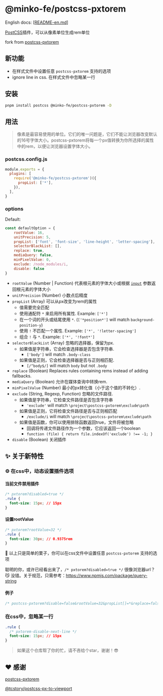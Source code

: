 # @minko-fe/postcss-pxtorem

English docs: [[README-en.md](./READEME-en.md)]

[PostCSS](https://github.com/ai/postcss)插件，可以从像素单位生成rem单位

fork from [postcss-pxtorem](https://github.com/cuth/postcss-pxtorem)

## 新功能

- 在样式文件中设置任意 `postcss-pxtorem` 支持的选项
- ignore line in css. 在样式文件中忽略某一行

## 安装

```bash
pnpm install postcss @minko-fe/postcss-pxtorem -D
```

## 用法

> 像素是最容易使用的单位。它们的唯一问题是，它们不能让浏览器改变默认的16号字体大小。postcss-pxtorem将每一个px值转换为你所选择的属性中的rem，以便让浏览器设置字体大小。


### postcss.config.js

```js
module.exports = {
  plugins: [
    require('@minko-fe/postcss-pxtorem')({
      propList: ['*'],
    }),
  ],
}
```

### options

Default:
```js
const defaultOption = {
    rootValue: 16,
    unitPrecision: 5,
    propList: ['font', 'font-size', 'line-height', 'letter-spacing'],
    selectorBlackList: [],
    replace: true,
    mediaQuery: false,
    minPixelValue: 0,
    exclude: /node_modules/i,
    disable: false
}
```

- `rootValue` (Number | Function) 代表根元素的字体大小或根据 [`input`](https://api.postcss.org/Input.html) 参数返回根元素的字体大小
- `unitPrecision` (Number) 小数点后精度
- `propList` (Array) 可以从px改变为rem的属性
    - 值需要完全匹配
    - 使用通配符 `*` 来启用所有属性. Example: `['*']`
    - 在一个词的开头或结尾使用 `*`. (`['*position*']` will match `background-position-y`)
    - 使用 `!` 不匹配一个属性. Example: `['*', '!letter-spacing']`
    - 组合 `!` 与 `*`. Example: `['*', '!font*']`
- `selectorBlackList` (Array) 忽略的选择器，保留为px.
    - 如果值是字符串，它会检查选择器是否包含字符串.
        - `['body']` will match `.body-class`
    - 如果值是正则，它会检查选择器是否与正则相匹配.
        - `[/^body$/]` will match `body` but not `.body`
- `replace` (Boolean) Replaces rules containing rems instead of adding fallbacks.
- `mediaQuery` (Boolean) 允许在媒体查询中转换rem.
- `minPixelValue` (Number) 最小的px转化值（小于这个值的不转化）.
- `exclude` (String, Regexp, Function) 忽略的文件路径.
    - 如果值是字符串，它检查文件路径是否包含字符串
        - `'exclude'` will match `\project\postcss-pxtorem\exclude\path`
    - 如果值是正则，它将检查文件路径是否与正则相匹配
        - `/exclude/i` will match `\project\postcss-pxtorem\exclude\path`
    - 如果值是函数，你可以使用排除函数返回true，文件将被忽略
        - 回调将传递文件路径作为一个参数，它应该返回一个boolean
        - `function (file) { return file.indexOf('exclude') !== -1; }`
- `disable` (Boolean) 关闭插件

## ✨ 关于新特性

### ⚙️ 在css中，动态设置插件选项

#### 当前文件禁用插件
```css
/* pxtorem?disabled=true */
.rule {
  font-size: 15px; // 15px
}
```

#### 设置rootValue
```css
/* pxtorem?rootValue=32 */
.rule {
  font-size: 30px; // 0.9375rem
}
```

🌰 以上只是简单的栗子，你可以在css文件中设置任意 `postcss-pxtorem` 支持的选项

聪明的你，或许已经看出来了，`/* pxtorem?disabled=true */` 很像浏览器url？😼
没错。关于规范，只需参考：https://www.npmjs.com/package/query-string

#### 例子

```css
/* postcss-pxtorem?disable=false&rootValue=32&propList[]=*&replace=false&selectorBlackList[]=/some-class/i */
```

### 在css中，忽略某一行
```css
.rule {
  /* pxtorem-disable-next-line */
  font-size: 15px; // 15px
}
```

> 如果这个仓库帮了你的忙，请不吝给个star，谢谢！😎

## ❤️ 感谢

[postcss-pxtorem](https://github.com/cuth/postcss-pxtorem)

[@tcstory/postcss-px-to-viewport](https://github.com/tcstory/postcss-px-to-viewport)

